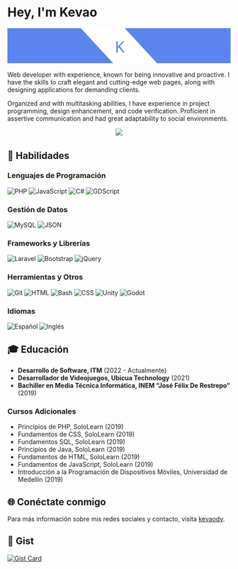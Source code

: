 # Hey, I'm Kevao

<p align="center">
  <img class="logo" src="https://raw.githubusercontent.com/KEVAO18/KEVAO18/main/banner.png" />
</p>

<article>
  <p>
    Web developer with experience, known for being innovative and proactive. I have the skills to craft elegant and cutting-edge web pages, along with designing applications for demanding clients.
  </p>
  
  <p>
    Organized and with multitasking abilities, I have experience in project programming, design enhancement, and code verification. Proficient in assertive communication and had great adaptability to social environments.
  </p>
</article>
<p align="center">
  <img src="https://media.giphy.com/media/vFKqnCdLPNOKc/giphy.gif" width="250px" />
</p>

## 🔧 Habilidades

### Lenguajes de Programación
![PHP](https://img.shields.io/badge/PHP-777BB4?style=flat&logo=php&logoColor=white)
![JavaScript](https://img.shields.io/badge/JavaScript-F7DF1E?style=flat&logo=javascript&logoColor=black)
![C#](https://img.shields.io/badge/C%23-239120?style=flat&logo=c-sharp&logoColor=white)
![GDScript](https://img.shields.io/badge/GDScript-478CBF?style=flat&logo=godot-engine&logoColor=white)

### Gestión de Datos
![MySQL](https://img.shields.io/badge/MySQL-4479A1?style=flat&logo=mysql&logoColor=white)
![JSON](https://img.shields.io/badge/JSON-000000?style=flat&logo=json&logoColor=white)

### Frameworks y Librerías
![Laravel](https://img.shields.io/badge/Laravel-FF2D20?style=flat&logo=laravel&logoColor=white)
![Bootstrap](https://img.shields.io/badge/Bootstrap-563D7C?style=flat&logo=bootstrap&logoColor=white)
![jQuery](https://img.shields.io/badge/jQuery-0769AD?style=flat&logo=jquery&logoColor=white)

### Herramientas y Otros
![Git](https://img.shields.io/badge/Git-F05032?style=flat&logo=git&logoColor=white)
![HTML](https://img.shields.io/badge/HTML5-E34F26?style=flat&logo=html5&logoColor=white)
![Bash](https://img.shields.io/badge/Bash-4EAA25?style=flat&logo=gnu-bash&logoColor=white)
![CSS](https://img.shields.io/badge/CSS3-1572B6?style=flat&logo=css3&logoColor=white)
![Unity](https://img.shields.io/badge/Unity-000000?style=flat&logo=unity&logoColor=white)
![Godot](https://img.shields.io/badge/Godot-478CBF?style=flat&logo=godot-engine&logoColor=white)

### Idiomas
![Español](https://img.shields.io/badge/Español-Nativo-brightgreen)
![Inglés](https://img.shields.io/badge/Inglés-Intermedio-yellow)

## 🎓 Educación

- **Desarrollo de Software, ITM** (2022 - Actualmente)
- **Desarrollador de Videojuegos, Ubicua Technology** (2021)
- **Bachiller en Media Técnica Informática, INEM “José Félix De Restrepo”** (2019)

### Cursos Adicionales
- Principios de PHP, SoloLearn (2019)
- Fundamentos de CSS, SoloLearn (2019)
- Fundamentos SQL, SoloLearn (2019)
- Principios de Java, SoloLearn (2019)
- Fundamentos de HTML, SoloLearn (2019)
- Fundamentos de JavaScript, SoloLearn (2019)
- Introducción a la Programación de Dispositivos Móviles, Universidad de Medellín (2019)

## 🌐 Conéctate conmigo

Para más información sobre mis redes sociales y contacto, visita [kevaodv](https://allmylinks.com/kevaodv).

## 🌟 Gist
[![Gist Card](https://github-readme-stats.vercel.app/api/gist?id=784b7b0923c6a0364cbdc7499837fe55)](https://gist.github.com/KEVAO18/784b7b0923c6a0364cbdc7499837fe55)
